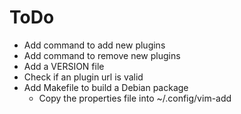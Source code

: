 ToDo
=====

* Add command to add new plugins
* Add command to remove new plugins
* Add a VERSION file
* Check if an plugin url is valid
* Add Makefile to build a Debian package
  * Copy the properties file into ~/.config/vim-add
